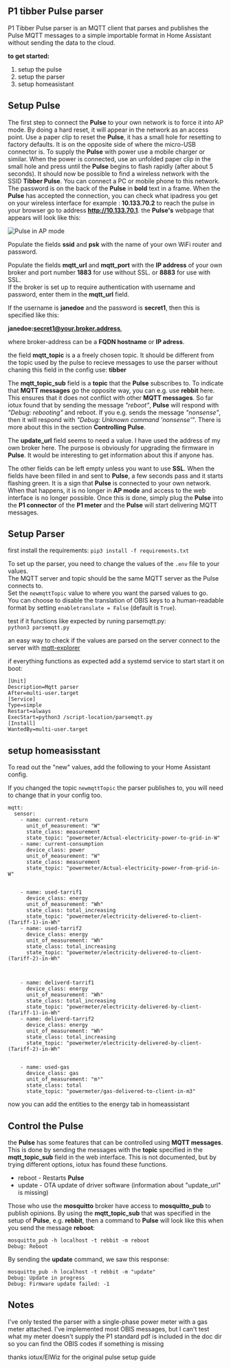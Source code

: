 

## P1 tibber Pulse parser



P1 Tibber Pulse parser is an MQTT client that parses and publishes the Pulse MQTT messages to a simple importable format in Home Assistant without sending the data to the cloud.


**to get started:**

1. setup the pulse
2. setup the parser
3. setup homeasistant 


## Setup Pulse

The first step to connect the **Pulse** to your own network is to force it into AP mode. By doing a hard reset, it will appear in the network as an access point.
Use a paper clip to reset the **Pulse**, it has a small hole for resetting to factory defaults. 
It is on the opposite side of where the micro-USB connector is.
To supply the **Pulse** with power use a mobile charger or similar.
When the power is connected, use an unfolded paper clip in the small hole and press until the **Pulse** begins to flash rapidly (after about 5 seconds). 
It should now be possible to find a wireless network with the SSID **Tibber Pulse**.
You can connect a PC or mobile phone to this network. The password is on the back of the **Pulse** in **bold** text in a frame. When the **Pulse** has accepted the connection, you can check what ipadress you get on your wireless interface for example : **10.133.70.2** to reach the pulse in your browser go to address **http://10.133.70.1**. the **Pulse's** webpage that appears will look like this:

![Pulse in AP mode](https://github.com/iotux/ElWiz/blob/master/Pulse-AP.jpg)

Populate the fields **ssid** and **psk** with the name of your own WiFi router and password.

Populate the fields **mqtt_url** and **mqtt_port** with the **IP address** of your own broker and port number **1883** for use without SSL. or **8883** for use with SSL.\
If the broker is set up to require authentication with username and password, enter them in the **mqtt_url** field.

If the username is **janedoe** and the password is **secret1**, then this is specified like this:

**janedoe:secret1@your.broker.address**,

where broker-address can be a **FQDN hostname** or **IP adress**.

the field **mqtt_topic** is a a freely chosen topic. It should be different from the topic used by the pulse to recieve messages to use the parser without chaning this field in the config use: **tibber** 

The **mqtt_topic_sub** field is a **topic** that the **Pulse** subscribes to. To indicate that **MQTT messages** go the opposite way, you can e.g. use **rebbit** here. This ensures that it does not conflict with other **MQTT messages**. So far iotux found that by sending the message _"reboot"_, **Pulse** will respond with _"Debug: rebooting"_ and reboot. If you e.g. sends the message _"nonsense"_, then it will respond with _"Debug: Unknown command 'nonsense'"_. There is more about this in the section **Controlling Pulse**.

The **update_url** field seems to need a value. I have used the address of my own broker here. The purpose is obviously for upgrading the firmware in **Pulse**.
It would be interesting to get information about this if anyone has.

The other fields can be left empty unless you want to use **SSL**. When the fields have been filled in and sent to **Pulse**, a few seconds pass and it starts flashing green. It is a sign that **Pulse** is connected to your own network. When that happens, it is no longer in **AP mode** and access to the web interface is no longer possible. Once this is done, simply plug the **Pulse** into the **P1 connector** of the **P1 meter** and the **Pulse** will start delivering MQTT messages.

## Setup Parser

first install the requirements:
```pip3 install -f requirements.txt```

To set up the parser, you need to change the values of the `.env` file to your values.\
The MQTT server and topic should be the same MQTT server as the Pulse connects to.\
Set the `newmqttTopic` value to where you want the parsed values to go.\
You can choose to disable the translation of OBIS keys to a human-readable format by setting `enabletranslate = False` (default is `True`).




test if it functions like expected by runing parsemqtt.py:\
```python3 parsemqtt.py```

an easy way to check if the values are parsed on the server connect to the server with [mqtt-explorer](https://mqtt-explorer.com/)

if everything functions as expected add a systemd service to start start it on boot:
```
[Unit]
Description=Mqtt parser
After=multi-user.target
[Service]
Type=simple
Restart=always
ExecStart=python3 /script-location/parsemqtt.py
[Install]
WantedBy=multi-user.target
```




## setup homeasisstant

To read out the "new" values, add the following to your Home Assistant config.

If you changed the topic `newmqttTopic` the parser publishes to, you will need to change that in your config too.


```
mqtt:
  sensor:
    - name: current-return
      unit_of_measurement: "W"
      state_class: measurement
      state_topic: "powermeter/Actual-electricity-power-to-grid-in-W"
    - name: current-consumption
      device_class: power
      unit_of_measurement: "W"
      state_class: measurement
      state_topic: "powermeter/Actual-electricity-power-from-grid-in-W"


    - name: used-tarrif1
      device_class: energy
      unit_of_measurement: "Wh"
      state_class: total_increasing
      state_topic: "powermeter/electricity-delivered-to-client-(Tariff-1)-in-Wh"
    - name: used-tarrif2
      device_class: energy
      unit_of_measurement: "Wh"
      state_class: total_increasing
      state_topic: "powermeter/electricity-delivered-to-client-(Tariff-2)-in-Wh"



    - name: deliverd-tarrif1
      device_class: energy
      unit_of_measurement: "Wh"
      state_class: total_increasing
      state_topic: "powermeter/electricity-delivered-by-client-(Tariff-1)-in-Wh"
    - name: deliverd-tarrif2
      device_class: energy
      unit_of_measurement: "Wh"
      state_class: total_increasing
      state_topic: "powermeter/electricity-delivered-by-client-(Tariff-2)-in-Wh"


    - name: used-gas
      device_class: gas
      unit_of_measurement: "m³"
      state_class: total
      state_topic: "powermeter/gas-delivered-to-client-in-m3"

```

now you can add the entities to the energy tab in homeassistant



## Control the Pulse

the **Pulse** has some features that can be controlled using **MQTT messages**. This is done by sending the messages with the **topic** specified in the **mqtt_topic_sub** field in the web interface. This is not documented, but by trying different options, iotux has found these functions.

- reboot - Restarts **Pulse**
- update - OTA update of driver software (information about "update_url" is missing)

Those who use the **mosquitto** broker have access to **mosquitto_pub** to publish opinions. By using the **mqtt_topic_sub** that was specified in the setup of **Pulse**, e.g. **rebbit**, then a command to **Pulse** will look like this when you send the message **reboot**:

```
mosquitto_pub -h localhost -t rebbit -m reboot
Debug: Reboot
```

By sending the **update** command, we saw this response:

```
mosquitto_pub -h localhost -t rebbit -m "update"
Debug: Update in progress
Debug: Firmware update failed: -1
```


## Notes

I've only tested the parser with a single-phase power meter with a gas meter attached.
I've implemented most OBIS messages, but I can't test what my meter doesn't supply
the P1 standard pdf is included in the doc dir so you can find the OBIS codes if something is missing


thanks iotux/ElWiz
for the original pulse setup guide


